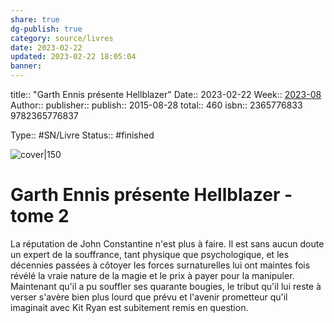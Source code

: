 ```yaml
---
share: true 
dg-publish: true
category: source/livres
date: 2023-02-22
updated: 2023-02-22 18:05:04
banner: 
---
```

title:: "Garth Ennis présente Hellblazer"
Date:: 2023-02-22
Week:: [2023-08](../../week/2023-08.md)
Author:: [](.md)
publisher:: 
publish:: 2015-08-28
total:: 460
isbn:: 2365776833 9782365776837


Type:: #SN/Livre 
Status:: #finished 

![cover|150]()

# Garth Ennis présente Hellblazer - tome 2

La réputation de John Constantine n'est plus à faire. Il est sans aucun doute un expert de la souffrance, tant physique que psychologique, et les décennies passées à côtoyer les forces surnaturelles lui ont maintes fois révélé la vraie nature de la magie et le prix à payer pour la manipuler. Maintenant qu'il a pu souffler ses quarante bougies, le tribut qu'il lui reste à verser s'avère bien plus lourd que prévu et l'avenir prometteur qu'il imaginait avec Kit Ryan est subitement remis en question.